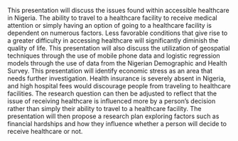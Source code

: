 This presentation will discuss the issues found within accessible healthcare in Nigeria. The ability to travel to a healthcare facility to receive medical attention or simply having an option of going to a healthcare facility is dependent on numerous factors. Less favorable conditions that give rise to a greater difficulty in accessing healthcare will significantly diminish the quality of life. This presentation will also discuss the utilization of geospatial techniques through the use of mobile phone data and logistic regression models through the use of data from the Nigerian Demographic and Health Survey. This presentation will identify economic stress as an area that needs further investigation. Health insurance is severely absent in Nigeria, and high hospital fees would discourage people from traveling to healthcare facilities. The research question can then be adjusted to reflect that the issue of receiving healthcare is influenced more by a person’s decision rather than simply their ability to travel to a healthcare facility. The presentation will then propose a research plan exploring factors such as financial hardships and how they influence whether a person will decide to receive healthcare or not.
